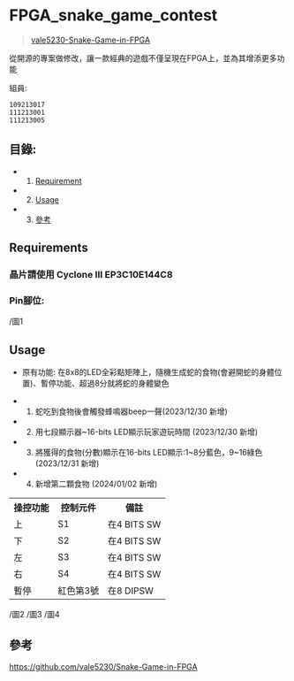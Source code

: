 # FPGA_snake_game_contest
> [vale5230-Snake-Game-in-FPGA](https://github.com/vale5230/Snake-Game-in-FPGA)

從開源的專案做修改，讓一款經典的遊戲不僅呈現在FPGA上，並為其增添更多功能

組員:
```
109213017
111213001
111213005
```

## 目錄:
* 1. [Requirement](/README.md#Requirement)
* 2. [Usage](/README.md#Usage)
* 3. [參考](/README.md#參考)

## Requirements

### 晶片請使用 Cyclone III EP3C10E144C8
### Pin腳位:
/圖1

## Usage

* 原有功能: 在8x8的LED全彩點矩陣上，隨機生成蛇的食物(會避開蛇的身體位置)、暫停功能、超過8分就將蛇的身體變色

* 1. 蛇吃到食物後會觸發蜂鳴器beep一聲(2023/12/30 新增)
* 2. 用七段顯示器~16-bits LED顯示玩家遊玩時間 (2023/12/30 新增)
* 3. 將獲得的食物(分數)顯示在16-bits LED顯示:1~8分藍色，9~16綠色 (2023/12/31 新增)
* 4. 新增第二顆食物 (2024/01/02 新增)


<table>
  <tr>
    <th>操控功能</th>
    <th>控制元件</th>
    <th>備註</th>
  </tr>
  <tr>
    <td>上</td>
    <td>S1</td>
    <td>在4 BITS SW</td>
  </tr>
  <tr>
    <td>下</td>
    <td>S2</td>
    <td>在4 BITS SW</td>
  </tr>
  <tr>
    <td>左</td>
    <td>S3</td>
    <td>在4 BITS SW</td>
  </tr>
  <tr>
    <td>右</td>
    <td>S4</td>
    <td>在4 BITS SW</td>
  </tr>
  <tr>
    <td>暫停</td>
    <td>紅色第3號</td>
    <td>在8 DIPSW</td>
  </tr>
</table>

/圖2
/圖3
/圖4

## 參考
https://github.com/vale5230/Snake-Game-in-FPGA
